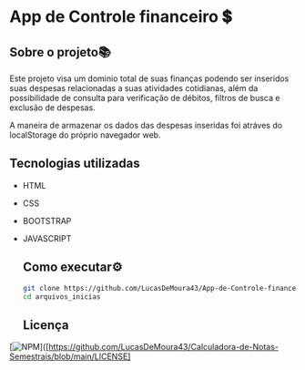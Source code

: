 # App de Controle financeiro 💲

## Sobre o projeto📚
Este projeto visa um dominio total de suas finanças podendo ser inseridos suas despesas relacionadas a suas atividades cotidianas, além da possibilidade de consulta para verificação de débitos,
filtros de busca e exclusão de despesas.

A maneira de armazenar os dados das despesas inseridas foi atráves do localStorage do próprio navegador web.

## Tecnologias utilizadas
- HTML
- CSS
- BOOTSTRAP
- JAVASCRIPT

  ## Como executar⚙
  ``` bash
  git clone https://github.com/LucasDeMoura43/App-de-Controle-financeiro.git
  cd arquivos_inicias

  ```

  ## Licença
[![NPM](https://img.shields.io/npm/l/react)]([https://github.com/LucasDeMoura43/Calculadora-de-Notas-Semestrais/blob/main/LICENSE]
  

  
